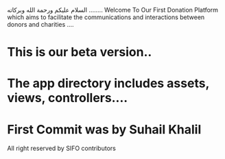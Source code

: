 السلام عليكم ورحمة الله وبركاته ........
Welcome To Our First Donation Platform which aims to facilitate the communications and interactions between donors and charities ....

# This is our beta version..
# The app directory includes assets, views, controllers....
# First Commit was by Suhail Khalil 






All right reserved by SIFO contributors 
